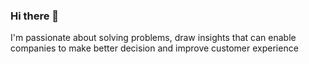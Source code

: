 ### Hi there 👋

I'm passionate about solving problems, draw insights that can enable companies to make better decision and improve customer experience

